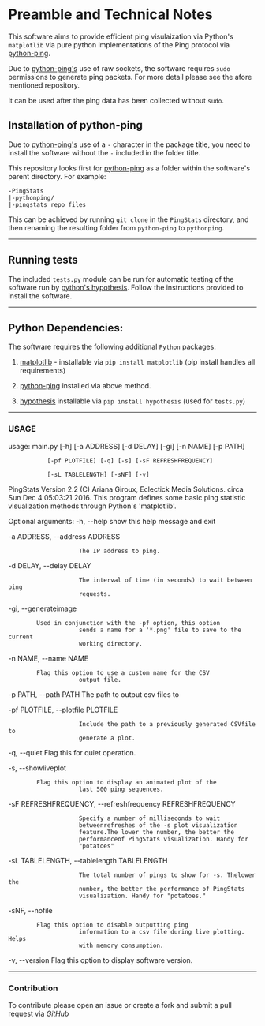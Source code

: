 # Preamble and Technical Notes

This software aims to provide efficient ping visulaization via Python's
`matplotlib` via pure python implementations of the Ping protocol via
[python-ping](https://github.com/l4m3rx/python-ping).

Due to [python-ping's](https://github.com/l4m3rx/python-ping) use of raw
sockets, the software requires `sudo` permissions to generate ping packets. For
more detail please see the afore mentioned repository.

It can be used after the ping data has been collected without `sudo`.

## Installation of python-ping

Due to [python-ping's](https://github.com/l4m3rx/python-ping) use of a `-`
character in the package title, you need to install the software without the
`-` included in the folder title. 

This repository looks first for [python-ping](https://github.com/l4m3rx/python-ping) as a folder within the software's parent directory. For example:

```
-PingStats
|-pythonping/
|-pingstats repo files
```

This can be achieved by running `git clone` in the `PingStats` directory, and then renaming the resulting folder from `python-ping` to `pythonping`. 

---

## Running tests

The included `tests.py` module can be run for automatic testing of the
software run by [python's
hypothesis](https://github.com/HypothesisWorks/hypothesis-python). Follow the
instructions provided to install the software.

--- 

## Python Dependencies:

The software requires the following additional `Python` packages:

1. [matplotlib](http://matplotlib.org/) - installable via `pip install matplotlib` (pip install handles all requirements)

2. [python-ping](https://github.com/l4m3rx/python-ping) installed via above method.

3. [hypothesis](https://github.com/HypothesisWorks/hypothesis-python) installable via `pip install hypothesis` (used for `tests.py`)


---

### USAGE


usage: main.py
	       [-h] [-a ADDRESS] [-d DELAY] [-gi] [-n NAME] [-p PATH]

               [-pf PLOTFILE] [-q] [-s] [-sF REFRESHFREQUENCY]

               [-sL TABLELENGTH] [-sNF] [-v]

PingStats Version 2.2 (C) Ariana Giroux, Eclectick Media Solutions. circa Sun
Dec 4 05:03:21 2016. This program defines some basic ping statistic
visualization methods through Python's 'matplotlib'.

Optional arguments:
  -h, --help            show this help message and exit

  -a ADDRESS, --address ADDRESS

                        The IP address to ping.

  -d DELAY, --delay DELAY

                        The interval of time (in seconds) to wait between ping
                        requests.

  -gi, --generateimage 

			Used in conjunction with the -pf option, this option
                        sends a name for a '*.png' file to save to the current
                        working directory.

  -n NAME, --name NAME  

			Flag this option to use a custom name for the CSV
                        output file.

  -p PATH, --path PATH  The path to output csv files to

  -pf PLOTFILE, --plotfile PLOTFILE

                        Include the path to a previously generated CSVfile to
                        generate a plot.

  -q, --quiet           Flag this for quiet operation.

  -s, --showliveplot    

			Flag this option to display an animated plot of the
                        last 500 ping sequences.

  -sF REFRESHFREQUENCY, --refreshfrequency REFRESHFREQUENCY

                        Specify a number of milliseconds to wait
                        betweenrefreshes of the -s plot visualization
                        feature.The lower the number, the better the
                        performanceof PingStats visualization. Handy for
                        "potatoes"

  -sL TABLELENGTH, --tablelength TABLELENGTH

                        The total number of pings to show for -s. Thelower the
                        number, the better the performance of PingStats
                        visualization. Handy for "potatoes."

  -sNF, --nofile        

			Flag this option to disable outputting ping
                        information to a csv file during live plotting. Helps
                        with memory consumption.

  -v, --version         Flag this option to display software version.


---

### Contribution

To contribute please open an issue or create a fork and submit a pull request
via *GitHub*
